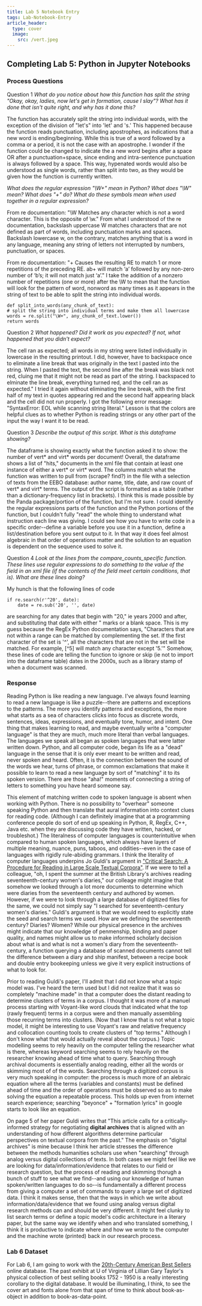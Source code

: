 ```yaml
---
title: Lab 5 Notebook Entry
tags: Lab-Notebook-Entry
article_header:
  type: cover
  image:
    src: /vert.jpeg
---
```


## **Completing Lab 5: Python in Jupyter Notebooks**

### Process Questions

Question 1
*What do you notice about how this function has split the string "Okay, okay, ladies, now let's get in formation, cause I slay"? What has it done that isn't quite right, and why has it done this?*

The function has accurately split the string into individual words, with the exception of the division of "let's" into 'let' and 's.' This happened because the function reads punctuation, including apostrophes, as indications that a new word is ending/beginning. While this is true of a word followed by a comma or a period, it is not the case with an apostrophe. I wonder if the function could be changed to indicate the a new word begins after a space OR after a punctuation+space, since ending and intra-sentence punctuation is always followed by a space. This way, hypenated words would also be understood as single words, rather than split into two, as they would be given how the function is currently written.

*What does the regular expression "\W+" mean in Python? What does "\W" mean? What does "+" do? What do these symbols mean when used together in a regular expression?*

From re documentation: "\W Matches any character which is not a word character. This is the opposite of \w." From what I understood of the re documentation, backslash uppercase W matches characters that are not defined as part of words, including punctuation marks and spaces. Backslash lowercase w, on the contrary, matches anything that is a word in any language, meaning any string of letters not interrupted by numbers, punctuation, or spaces.

From re documentation: "+ Causes the resulting RE to match 1 or more repetitions of the preceding RE. ab+ will match ‘a’ followed by any non-zero number of ‘b’s; it will not match just ‘a’." I take the addition of a nonzero number of repetitions (one or more) after the \W to mean that the function will look for the pattern of word, nonword as many times as it appears in the string of text to be able to split the string into individual words.

```
def split_into_words(any_chunk_of_text):
# split the string into individual terms and make them all lowercase
words = re.split("\W+", any_chunk_of_text.lower())
return words 
```

Question 2
*What happened? Did it work as you expected? If not, what happened that you didn't expect?*

The cell ran as expected; all words in my string were listed individually in lowercase in the resulting printout. I did, however, have to backspace once to eliminate a line break that was originally in the text I pasted into the string. When I pasted the text, the second line after the break was black not red, cluing me that it might not be read as part of the string. I backspaced to elminate the line break, everything turned red, and the cell ran as expected." I tried it again without eliminating the line break, with the first half of my text in quotes appearing red and the second half appearing black and the cell did not run properly. I got the following error message: "SyntaxError: EOL while scanning string literal." Lesson is that the colors are helpful clues as to whether Python is reading strings or any other part of the input the way I want it to be read.

Question 3
*Describe the output of this script. What is this dataframe showing?*

The dataframe is showing exactly what the function asked it to show: the number of vert* and virt* words per document! Overall, the dataframe shows a list of "hits," documents in the xml file that contain at least one instance of either a vert* or virt* word. The columns match what the function was written to pull from (scrape? find?) in the file with a selection of texts from the EEBO database: author name, title, date, and raw count of vert* and virt* terms. The output of the script is formatted as a table (rather than a dictionary-frequency list in brackets). I think this is made possible by the Panda package/portion of the function, but I'm not sure. I could identify the regular expressions parts of the function and the Python portions of the function, but I couldn't fully "read" the whole thing to understand what instruction each line was giving. I could see how you have to write code in a specific order--define a variable before you use it in a function, define a list/destination before you sent output to it. In that way it does feel almost algebraic in that order of operations matter and the solution to an equation is dependent on the sequence used to solve it.

Question 4
*Look at the lines from the compare_counts_specific function. These lines use regular expressions to do something to the value of the <date> field in an xml file (if the contents of the <date> field meet certain conditions, that is). What are these lines doing?* 

My hunch is that the following lines of code
```
if re.search(r'^20', date):
    date = re.sub('20', '', date)
```
are searching for any dates that begin with "20," ie years 2000 and after, and substituting that date with either " marks or a blank space. This is my guess because the RegEx Python documentation says, "Characters that are not within a range can be matched by complementing the set. If the first character of the set is '^', all the characters that are not in the set will be matched. For example, [^5] will match any character except '5.'" Somehow, these lines of code are telling the function to ignore or skip (ie not to import into the dataframe table) dates in the 2000s, such as a library stamp of when a document was scanned.

### Response

Reading Python is like reading a new language. I've always found learning to read a new language is like a puzzle--there are patterns and exceptions to the patterns. The more you identify patterns and exceptions, the more what starts as a sea of characters clicks into focus as discrete words, sentences, ideas, expressions, and eventually tone, humor, and intent. One thing that makes learning to read, and maybe eventually write a "computer language" is that they are much, much more literal than verbal languages. The languages we speak all began as spoken languages that were latter written down. Python, and all computer code, began its life as a "dead" language in the sense that it is only ever meant to be written and read, never spoken and heard. Often, it is the connection between the sound of the words we hear, turns of phrase, or common exclamations that make it possible to learn to read a new language by sort of "matching" it to its spoken version. There are those "aha!" moments of connecting a string of letters to something you have heard someone say.

This element of matching written code to spoken language is absent when working with Python. There is no possibility to "overhear" someone speaking Python and then translate that aural information into context clues for reading code. (Although I can definitely imagine that at a programming conference people do sort of end up speaking in Python, R, RegEx, C++, Java etc. when they are discussing code they have written, hacked, or troubleshot.) The literalness of computer languages is counterintuitive when compared to human spoken languages, which always have layers of multiple meaning, nuance, puns, taboos, and oddities--even in the case of languages with rigidly rule-abiding grammars. I think the literality of computer languages underpins Jo Guldi's argument in ["Critical Search: A Procedure for Reading in Large Scale Textual Corpora"](https://culturalanalytics.org/article/11028). If we were to tell a colleague, "oh, I spent the summer at the British Library's archives reading seventeenth-century women's diaries," our colleage might imagine that somehow we looked through a lot more documents to determine which were diaries from the seventeenth century and authored by women. However, if we were to look through a large database of digitized files for the same, we could not simply say "I searched for seventeenth-century women's diaries." Guldi's argument is that we would need to explicitly state the seed and search terms we used. How are we defining the seventeenth century? Diaries? Women? While our physical presence in the archives might indicate that our knowledge of penmenship, binding and paper quality, and names might allow us to make informed scholarly decision about what is and what is not a women's diary from the seventeenth-century, a function querying a database of scanned documents cannot tell the difference between a diary and ship manifest, between a recipe book and double entry bookeeping unless we give it very explicit instructions of what to look for.

Prior to reading Guldi's paper, I'll admit that I did not know what a topic model was. I've heard the term used but I did not realize that it was so completely "machine made" in that a computer does the distant reading to determine clusters of terms in a corpus. I thought it was more of a manuel process starting with Voyant-like word clouds that indicated what the top (rawly frequent) terms in a corpus were and then manually assembling those recurring terms into clusters. (Now that I know that is not what a topic  model, it might be interesting to use Voyant's raw and relative frequency and collocation counting tools to create clusters of "top terms." Although I don't know what that would actually reveal about the corpus.) Topic modelling seems to rely heavily on the computer telling the researcher what is there, whereas keyword searching seems to rely heavily on the researcher knowing ahead of time what to query. Searching through archival documents is essentially analog reading, either all the words or skimming most of of the words. Searching through a digitized corpus is very much speaking in computer: the process is much more of an alebraic equation where all the terms (variables and constants) must be defined ahead of time and the order of operations must be observed so as to make solving the equation a repeatable process. This holds up even from internet search experience; searching "beyonce" + "formation lyrics" in google starts to look like an equation. 

On page 5 of her paper Guldi writes that "This article calls for a critically-informed strategy for negotiating **digital archives** that is aligned with an understanding of how different algorithms determine particular perspectives on textual corpora from the past." The emphasis on "digital archives" is mine because I think her article stresses the difference between the methods humanities scholars use when "searching" through analog versus digital collections of texts. In both cases we might feel like we are looking for data/information/evidence that relates to our field or research question, but the process of reading and skimming thorugh a bunch of stuff to see what we find--and using our knowledge of human spoken/written languages to do so--is fundamentally a different process from giving a computer a set of commands to query a large set of digitized data. I think it makes sense, then that the ways in which we write about information/data/evidence that we found using analog versus digital research methods can and should be very different. It might feel clunky to list search terms or define a topic model's codic architecture in a literary paper, but the same way we identify when and who translated something, I think it is productive to indicate where and how we wrote to the computer and the machine wrote (printed) back in our research process.

### Lab 6 Dataset

For Lab 6, I am going to work with the [20th-Century American Best Sellers](http://bestsellers.lib.virginia.edu/) online database. The past exhibit at U of Virginia of Lillian Gary Taylor's physical collection of best selling books 1752 - 1950 is a really interesting corollary to the digital database. It would be illuminating, I think, to see the cover art and fonts alone from that span of time to think about book-as-object in addition to book-as-data-point.